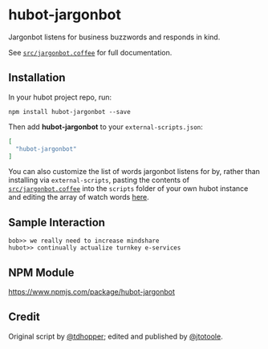 # hubot-jargonbot

Jargonbot listens for business buzzwords and responds in kind.

See [`src/jargonbot.coffee`](src/jargonbot.coffee) for full documentation.

## Installation

In your hubot project repo, run:

`npm install hubot-jargonbot --save`

Then add **hubot-jargonbot** to your `external-scripts.json`:

```json
[
  "hubot-jargonbot"
]
```

You can also customize the list of words jargonbot listens for by, rather 
than installing via `external-scripts`, pasting the contents of 
[`src/jargonbot.coffee`](src/jargonbot.coffee) into the `scripts` 
folder of your own hubot instance and editing the array of watch words
[here](https://github.com/jtotoole/hubot-jargonbot/blob/master/src/jargonbot.coffee#L66).

## Sample Interaction

```
bob>> we really need to increase mindshare
hubot>> continually actualize turnkey e-services
```

## NPM Module

https://www.npmjs.com/package/hubot-jargonbot

## Credit
Original script by [@tdhopper](https://github.com/tdhopper); edited and 
published by [@jtotoole](https://github.com/jtotoole).

